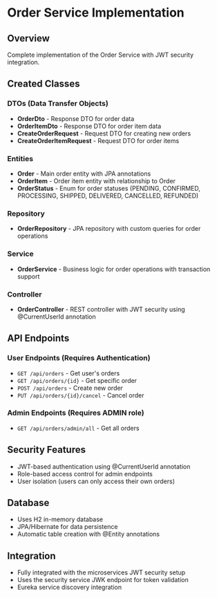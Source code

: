 # Order Service Implementation

## Overview

Complete implementation of the Order Service with JWT security integration.

## Created Classes

### DTOs (Data Transfer Objects)

- **OrderDto** - Response DTO for order data
- **OrderItemDto** - Response DTO for order item data
- **CreateOrderRequest** - Request DTO for creating new orders
- **CreateOrderItemRequest** - Request DTO for order items

### Entities

- **Order** - Main order entity with JPA annotations
- **OrderItem** - Order item entity with relationship to Order
- **OrderStatus** - Enum for order statuses (PENDING, CONFIRMED, PROCESSING, SHIPPED, DELIVERED, CANCELLED, REFUNDED)

### Repository

- **OrderRepository** - JPA repository with custom queries for order operations

### Service

- **OrderService** - Business logic for order operations with transaction support

### Controller

- **OrderController** - REST controller with JWT security using @CurrentUserId annotation

## API Endpoints

### User Endpoints (Requires Authentication)

- `GET /api/orders` - Get user's orders
- `GET /api/orders/{id}` - Get specific order
- `POST /api/orders` - Create new order
- `PUT /api/orders/{id}/cancel` - Cancel order

### Admin Endpoints (Requires ADMIN role)

- `GET /api/orders/admin/all` - Get all orders

## Security Features

- JWT-based authentication using @CurrentUserId annotation
- Role-based access control for admin endpoints
- User isolation (users can only access their own orders)

## Database

- Uses H2 in-memory database
- JPA/Hibernate for data persistence
- Automatic table creation with @Entity annotations

## Integration

- Fully integrated with the microservices JWT security setup
- Uses the security service JWK endpoint for token validation
- Eureka service discovery integration
